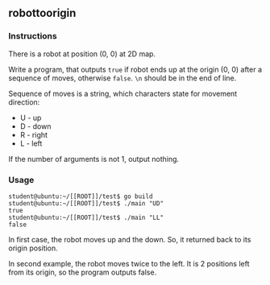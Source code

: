 ## robottoorigin

### Instructions

There is a robot at position (0, 0) at 2D map.

Write a program, that outputs `true` if robot ends up at the origin (0, 0) after a sequence of moves, otherwise `false`. `\n` should be in the end of line.

Sequence of moves is a string, which characters state for movement direction:

- U - up
- D - down
- R - right
- L - left

If the number of arguments is not 1, output nothing.

### Usage

```console
student@ubuntu:~/[[ROOT]]/test$ go build
student@ubuntu:~/[[ROOT]]/test$ ./main "UD"
true
student@ubuntu:~/[[ROOT]]/test$ ./main "LL"
false
```

In first case, the robot moves up and the down. So, it returned back to its origin position.

In second example, the robot moves twice to the left. It is 2 positions left from its origin, so the program outputs false.
